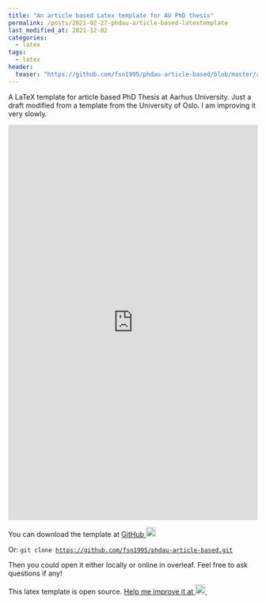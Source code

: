 ```yaml
---
title: "An article based Latex template for AU PhD thesis"
permalink: /posts/2021-02-27-phdau-article-based-latextemplate
last_modified_at: 2021-12-02
categories:
  - latex
tags:
  - latex
header:
  teaser: "https://github.com/fsn1995/phdau-article-based/blob/master/au%20logo/AU_LOGO/DK/blue/aulogo_dk_var1_blaa.png?raw=true" 
---
```


A LaTeX template for article based PhD Thesis at Aarhus University. Just a draft modified from a template from the University of Oslo.
I am improving it very slowly.


<iframe src="https://nbviewer.jupyter.org/github/fsn1995/phdau-article-based/blob/master/au_theis_template.pdf" height="800px" width="100%" style="border:none;"></iframe>


<p>You can download the template at <a href="https://github.com/AU-ENVS-PhD/phdau-article-based/archive/refs/heads/master.zip">GitHub
<img src="https://cdn.icon-icons.com/icons2/692/PNG/512/seo-social-web-network-internet_12_icon-icons.com_61498.png" width="20"/>
</a></p>

Or:
<code class="codeblock">git clone https://github.com/fsn1995/phdau-article-based.git</code>

Then you could open it either locally or online in overleaf.
Feel free to ask questions if any!

<p>This latex template is open source. <a href="https://github.com/AU-ENVS-PhD/phdau-article-based.git">Help me improve it at
<img src="https://cdn.jsdelivr.net/gh/devicons/devicon/icons/github/github-original-wordmark.svg" width="20"/>
<img src="https://cdn.icon-icons.com/icons2/2551/PNG/512/external_link_icon_152846.png" width="10"/>
</a></p>
